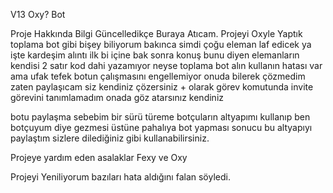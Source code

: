 V13 Oxy? Bot

Proje Hakkında Bilgi
Güncelledikçe Buraya Atıcam.
Projeyi Oxyle Yaptık toplama bot gibi bişey biliyorum bakınca simdi çoğu eleman laf edicek ya işte kardeşim alıntı ilk bi içine bak sonra konuş bunu diyen elemanların kendisi 2 satır kod dahi yazamıyor neyse toplama bot alın kullanın hatası var ama ufak tefek botun çalışmasını engellemiyor onuda bilerek çözmedim zaten paylaşıcam siz kendiniz çözersiniz + olarak görev komutunda invite görevini tanımlamadım onada göz atarsınız kendiniz

botu paylaşma sebebim bir sürü türeme botçuların altyapımı kullanıp ben botçuyum diye gezmesi üstüne pahalıya bot yapması sonucu bu altyapıyı paylaştım sizlere dilediğiniz gibi kullanabilirsiniz.

Projeye yardım eden asalaklar Fexy ve Oxy

Projeyi Yeniliyorum bazıları hata aldığını falan söyledi.
